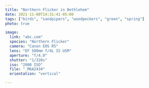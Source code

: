 ```yaml
---
title: "Northern Flicker in Bethlehem"
date: 2021-11-08T14:31:41-05:00
tags: ["birds", "sandpipers", "woodpeckers", "green", "spring"]
photo: true

image:
  link: "abc.com"
  species: "Northern Flicker"
  camera: "Canon EOS R5"
  lens: "EF 500mm f/4L IS USM"
  aperture: "f/4.0"
  shutter: "1/320s"
  iso: "2000 ISO"
  file: "_M6A2434"
  orientation: "vertical"

---
```

